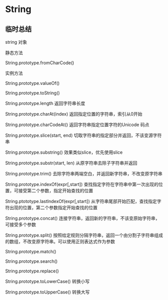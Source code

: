 # String

## 临时总结

string 对象

静态方法

String.prototype.fromCharCode()

实例方法

String.prototype.valueOf()

String.prototype.toString()

String.prototype.length  返回字符串长度

String.prototype.charAt(index)  返回指定位置的字符串，索引从0开始  

String.prototype.charCodeAt()  返回字符串指定位置字符的Unicode 码点

String.prototype.slice(start, end)  切取字符串的指定部分并返回，不该变源字符串

String.prototype.substring()  效果类似slice，优先使用slice

String.prototype.substr(start, len)  从原字符串去除子字符串并返回

String.prototype.trim()  去除字符串两端空白，并返回新字符串，不改变原字符串

String.prototype.indexOf(expr[,start])  查找指定字符在字符串中第一次出现的位置，可接受第二个参数，指定开始查找的位置

String.ptototype.lastIndexOf(expr[,start])  从字符串尾部开始匹配，查找指定字符出现的位置，第二个参数指定开始查找的位置

String.prototype.concat()  连接字符串，返回新的字符串，不该变原始字符串，可接受多个参数

String.prototype.split()  按照给定规则分隔字符串，返回一个由分割子字符串组成的数组，不改变原字符串。可以使用正则表达式作为参数

String.prototype.match()

String.prototype.search()

String.prototype.replace()

String.prototype.toLowerCase()  转换小写

String.prototype.toUpperCase()  转换大写